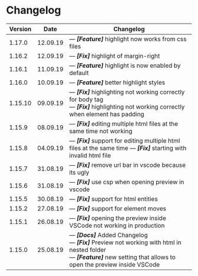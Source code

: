 # Changelog

| Version | Date     | Changelog                                                                                                                                                                                           |
| ------- | -------- | --------------------------------------------------------------------------------------------------------------------------------------------------------------------------------------------------- |
| 1.17.0  | 12.09.19 | &mdash; **_[Feature]_** highlight now works from css files                                                                                                                                          |
| 1.16.2  | 12.09.19 | &mdash; **_[Fix]_** highlight of margin-right                                                                                                                                                       |
| 1.16.1  | 11.09.19 | &mdash; **_[Feature]_** highlight is now enabled by default                                                                                                                                         |
| 1.16.0  | 10.09.19 | &mdash; **_[Feature]_** better highlight styles                                                                                                                                                     |
| 1.15.10 | 09.09.19 | &mdash; **_[Fix]_** highlighting not working correctly for body tag <br> &mdash; **_[Fix]_** highlighting not working correctly when element has padding                                            |
| 1.15.9  | 08.09.19 | &mdash; **_[Fix]_** editing multiple html files at the same time not working                                                                                                                        |
| 1.15.8  | 04.09.19 | &mdash; **_[Fix]_** support for editing multiple html files at the same time &mdash; **_[Fix]_** starting with invalid html file                                                                    |
| 1.15.7  | 31.08.19 | &mdash; **_[Fix]_** remove url bar in vscode because its ugly                                                                                                                                       |
| 1.15.6  | 31.08.19 | &mdash; **_[Fix]_** use csp when opening preview in vscode                                                                                                                                          |
| 1.15.5  | 30.08.19 | &mdash; **_[Fix]_** support for html entities                                                                                                                                                       |
| 1.15.2  | 27.08.19 | &mdash; **_[Fix]_** support for element moves                                                                                                                                                       |
| 1.15.1  | 26.08.19 | &mdash; **_[Fix]_** opening the preview inside VSCode not working in production                                                                                                                     |
| 1.15.0  | 25.08.19 | &mdash; **_[Docs]_** Added Changelog <br> &mdash; **_[Fix]_** Preview not working with html in nested folder <br> &mdash; **_[Feature]_** new setting that allows to open the preview inside VSCode |
